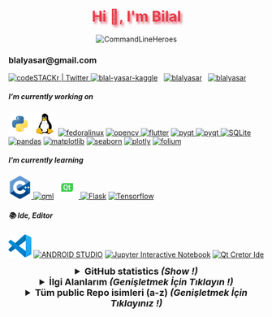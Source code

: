  <h1 align="center" style="color:#e63946;text-shadow: 3px 4px 4px rgba(205, 50, 70, 0.7);">Hi 👋, I'm Bilal</h1>
  <p align="center"
    <a><img src="https://user-images.githubusercontent.com/49458946/114265999-85c4af00-99fc-11eb-9ffa-5338649cbccf.png"         alt="CommandLineHeroes"></a>
  </p>

   <p align="center"
    <img src="https://gpvc.arturio.dev/blalyasar" alt="VIEW"> 
  </p>
 
  
<h3 align="left">  
 blalyasar@gmail.com </h3>
<p align="left">
 <a href="https://twitter.com/blalyasar"> <img  alt="codeSTACKr | Twitter" height="30" width="30px" src="https://cdn.jsdelivr.net/npm/simple-icons@v3/icons/twitter.svg" />
  <a href="https://www.kaggle.com/blalyasar"><img src="https://cdn.jsdelivr.net/npm/simple-icons@3.0.1/icons/kaggle.svg" alt="blal-yasar-kaggle" height="30" width="30"></a>&nbsp;&nbsp;
<a href="https://medium.com/@blalyasar"><img src="https://cdn.jsdelivr.net/npm/simple-icons@3.0.1/icons/medium.svg" alt="blalyasar" height="30" width="30"></a>&nbsp;&nbsp;
<a href="https://blalyasar.blogspot.com/"><img src="https://cdn.jsdelivr.net/npm/simple-icons@3.0.1/icons/blogger.svg" alt="blalyasar" height="30" width="30"></a>&nbsp;&nbsp;

  </p>

##### I’m currently working on 
[//]: # " Python, Linux, Fedora, OpenCv, Flutter, PyQt, PySide, Keras, SQLite, Pandas, Matplotlib, Seaborn, PLotly"
 <p align="left">
                                                    
<a href="https://www.python.org/" rel="nofollow"> 
<img alt="python" src="https://raw.githubusercontent.com/github/explore/80688e429a7d4ef2fca1e82350fe8e3517d3494d/topics/python/python.png" width="45" height="45"/></a>
<a href="https://www.linux.org/" rel="nofollow">
<img  alt="linux" src="https://raw.githubusercontent.com/github/explore/80688e429a7d4ef2fca1e82350fe8e3517d3494d/topics/linux/linux.png" width="45" height="45"></a>
<a href="https://getfedora.org/" rel="nofollow">
<img  alt="fedoralinux" src="https://start.fedoraproject.org/static/images/fedora-logo.png" width="55" height="45" /></a>
 <a href="https://opencv.org/" rel="nofollow">
<img alt="opencv" src="https://avatars1.githubusercontent.com/u/5009934?s=200&v=4"  width="45" height="45"/> </a>
 <a href="https://flutter.dev/" rel="nofollow"> 
<img alt="flutter" src="https://avatars.githubusercontent.com/u/14101776?s=200&v=4" width="45" height="45"/></a>
 
<a href="https://www.riverbankcomputing.com/software/pyqt/" rel="nofollow">
<img alt="pyqt" src="https://upload.wikimedia.org/wikipedia/commons/thumb/e/e6/Python_and_Qt.svg/160px-Python_and_Qt.svg.png" width="45" height="45"/> </a>

<a href="https://keras.io/" rel="nofollow">
<img alt="pyqt" src="https://keras.io/img/logo.png" width="45" height="45"/> </a>



<a href="https://www.sqlite.org/" rel="nofollow">
<img alt="SQLite" src="https://camo.githubusercontent.com/1b8a779f280e099e2d67ab949dad604e25ce0d321e66474c04430201790b3874/68747470733a2f2f7777772e766563746f726c6f676f2e7a6f6e652f6c6f676f732f73716c6974652f73716c6974652d69636f6e2e737667" width="45" height="45" />
</a>
<a href="https://pandas.pydata.org/" rel="nofollow">
<img alt="pandas" src="https://avatars1.githubusercontent.com/u/21206976?s=200&v=4" width="45" height="45" /></a>
<a href="https://matplotlib.org/" rel="nofollow">
<img alt="matplotlib" src="https://avatars0.githubusercontent.com/u/215947?s=200&v=4" width="45" height="45" /></a>
<a href="https://seaborn.pydata.org/" rel="nofollow">
<img  alt="seaborn" src="https://raw.githubusercontent.com/mwaskom/seaborn/211cabb09bb9228635bdd80f74f7591d36d7b2a7/doc/_static/logo-wide-lightbg.svg" width="45" height="45"></a>
<a href="https://plotly.com/" rel="nofollow">
<img alt="plotly" src="https://avatars2.githubusercontent.com/u/5997976?s=200&v=4" width="45" height="45" /></a>

<a href="https://python-visualization.github.io/folium/" rel="nofollow">
<img alt="folium" src="https://camo.githubusercontent.com/d7a1f81a2ee7576ab86720d9135ab3c915550e3945a7859f1c0300ab22ac1cec/687474703a2f2f707974686f6e2d76697375616c697a6174696f6e2e6769746875622e696f2f666f6c69756d2f5f696d616765732f666f6c69756d5f6c6f676f2e6a7067" width="45" height="45" "Folium" /></a>
</p>

##### I’m currently learning
[//]: # " CPP, Qt, Qml, Flask, Tensorflow Flutter"
<p align="left">

<a href="https://www.cplusplus.com/" rel="nofollow">
<img alt="c++" src="https://raw.githubusercontent.com/github/explore/80688e429a7d4ef2fca1e82350fe8e3517d3494d/topics/cpp/cpp.png" width="45" height="45"/> </a>

<a href="https://www.qt.io/" rel="nofollow">
<img alt="qml" src="https://avatars2.githubusercontent.com/u/8034039?v=3&s=400.png"  width="45" height="45"/></a>

<a href="https://www.qt.io/" rel="nofollow">
<img alt="qt" src="https://raw.githubusercontent.com/github/explore/80688e429a7d4ef2fca1e82350fe8e3517d3494d/topics/qt/qt.png" width="45" height="45"/> </a>

<a href="https://flask.palletsprojects.com/en/1.1.x/#" rel="nofollow">
<img alt="Flask"  src="https://raw.githubusercontent.com/pallets/flask/master/docs/_static/flask-logo.png" width="45px" height="45"/></a>
<a href="https://www.tensorflow.org/" rel="nofollow">
<img alt="Tensorflow"  src="https://avatars0.githubusercontent.com/u/15658638?s=200&v=4" width="45px" height="45"/></a>



##### 📚 Ide, Editor
<p align="left"> 
<a href="https://code.visualstudio.com/" rel="nofollow">
<img  alt="Visual Studio Code"  src="https://raw.githubusercontent.com/github/explore/80688e429a7d4ef2fca1e82350fe8e3517d3494d/topics/visual-studio-code/visual-studio-code.png" width="45px" height="45"/></a>

 <a href="https://developer.android.com/" rel="nofollow">
<img  alt="ANDROID STUDIO"  src="https://developer.android.com/images/home/billboard-bg.svg" width="45px" height="45"/></a>
 
<a href="https://jupyter.org/" rel="nofollow">
<img  alt="Jupyter Interactive Notebook"  src="https://avatars1.githubusercontent.com/u/7388996?s=200&v=4" width="45px" height="45"/></a>

<a href="https://github.com/qt-creator" rel="nofollow">
 <img alt="Qt Cretor Ide" src="https://avatars.githubusercontent.com/u/30841581?s=200&v=4" width="45px" height="45px"/>
 </a>
 
</p>



[//]: # "![GitHub stats](https://github-readme-stats.vercel.app/api?username=blalyasar&show_icons=true&count_private=true)"
  <details align="center">
    <summary style="font-weight: bold; font-size: 18px">
      <b>GitHub statistics</b>
      <i>(Show !)</i>
    </summary>

  ![blalyasar'in GitHub İstatistikleri](https://github-readme-stats.vercel.app/api?username=blalyasar&show_icons=true&theme=dark)
  
  
  ![blalyasar'in En Çok Kullandığı Diller](https://github-readme-stats.vercel.app/api/top-langs/?username=blalyasar&hide=html,css,jupyter%20notebook,ruby&layout=compact&&theme=dark&langs_count=10)
  
  
  ![blalyasar'in En Çok Kullandığı Diller](https://github-readme-stats.vercel.app/api/top-langs/?username=blalyasar&layout=compact&theme=dark)

  </details>

 
   <details align="center">
    <summary style="font-weight: bold; font-size: 18px">
      <b>İlgi Alanlarım</b>
      <i>(Genişletmek İçin Tıklayın !)</i>
    </summary>


  ![Python](https://img.shields.io/badge/python-1b8bb4?style=for-the-badge&logo=python&logoColor=white)-![C](https://img.shields.io/badge/Cpp-1b8bb4?style=for-the-badge&logo=c&logoColor=white)-![linux](https://img.shields.io/badge/linux-1b8bb4?style=for-the-badge&logo=linux&logoColor=white)-![fedora](https://img.shields.io/badge/fedora-1b8bb4?style=for-the-badge&logo=fedora&logoColor=white)-![Flutter](https://img.shields.io/badge/flutter-1b8bb4?style=for-the-badge&logo=flutter&logoColor=white)-![qml](https://img.shields.io/badge/qml-1b8bb4?style=for-the-badge&logo=qt&logoColor=white)
  
  ![pyqt](https://img.shields.io/badge/pyqt-1b8bb4?style=for-the-badge&logo=pyqt&logoColor=white)-![pyside](https://img.shields.io/badge/pyside-1b8bb4?style=for-the-badge&logo=pyside&logoColor=white)-![qt](https://img.shields.io/badge/qt-1b8bb4?style=for-the-badge&logo=qt&Color=white)

![scipy](https://img.shields.io/badge/scipy-1b8bb4?style=for-the-badge&logo=scipy&logoColor=white)-![numpy](https://img.shields.io/badge/numpy-1b8bb4?style=for-the-badge&logo=numpy&logoColor=white)-![pandas](https://img.shields.io/badge/pandas-1b8bb4?style=for-the-badge&logo=pandas&logoColor=white)-![searborn](https://img.shields.io/badge/seaborn-1b8bb4?style=for-the-badge&logo=seaborn&logoColor=white)-![plotly](https://img.shields.io/badge/plotly-1b8bb4?style=for-the-badge&logo=plotly&logoColor=white)-![scikitlearn](https://img.shields.io/badge/scikitlearn-1b8bb4?style=for-the-badge&logo=scikit-learn&logoColor=white)
  
![opencv](https://img.shields.io/badge/opencv-1b8bb4?style=for-the-badge&logo=opencv&logoColor=white)-![tensorflow](https://img.shields.io/badge/tensorflow-1b8bb4?style=for-the-badge&logo=tensorflow&logoColor=white)-![keras](https://img.shields.io/badge/keras-1b8bb4?style=for-the-badge&logo=keras&logoColor=white)

![flask](https://img.shields.io/badge/flask-1b8bb4?style=for-the-badge&logo=flask&logoColor=white)-![folium](https://img.shields.io/badge/folium-1b8bb4?style=for-the-badge&logo=folium&logoColor=white)
 
 ![sqlite](https://img.shields.io/badge/sqlite-1b8bb4?style=for-the-badge&logo=sqlite&logoColor=white)-![mysql](https://img.shields.io/badge/mysql-1b8bb4?style=for-the-badge&logo=mysql&logoColor=white)-![postgresql](https://img.shields.io/badge/postgresql-1b8bb4?style=for-the-badge&logo=postgresql&logoColor=white)-
 
Başlangıç Düzeyi Kullanılan Programlar

![proteus](https://img.shields.io/badge/Proteus-1b8bb4?style=for-the-badge&logo=proteus&Color=white)![AUTOCAD](https://img.shields.io/badge/AUTOCAD-1b8bb4?style=for-the-badge&logo=AUTOCAD&Color=white)![SOLIDWORKS](https://img.shields.io/badge/SOLIDWORKS-1b8bb4?style=for-the-badge&logo=SOLIDWORKS&Color=white)![ANSYS](https://img.shields.io/badge/ANSYS-1b8bb4?style=for-the-badge&logo=ANSYS&Color=white)![MİKROC](https://img.shields.io/badge/mikroc-1b8bb4?style=for-the-badge&logo=mikroc&Color=white)![fusion360](https://img.shields.io/badge/fusion360-1b8bb4?style=for-the-badge&logo=fusion360&Color=white)![cloudera-hive](https://img.shields.io/badge/clouderahive-1b8bb4?style=for-the-badge&logo=hive&Color=white)![stm32](https://img.shields.io/badge/stm32-1b8bb4?style=for-the-badge&logo=stm32&Color=white)-

![raspberrypi](https://img.shields.io/badge/raspberrypi-1b8bb4?style=for-the-badge&logo=raspberrypi&Color=white)![pic18f45k](https://img.shields.io/badge/pic18f45k-1b8bb4?style=for-the-badge&logo=pic18f45k&Color=white)![arduino](https://img.shields.io/badge/arduino-1b8bb4?style=for-the-badge&logo=&Color=white)
 
  </details>


  <details align="center">
    <summary style="font-weight: bold; font-size: 18px">
      <b>Tüm public Repo isimleri (a-z) </b>
      <i>(Genişletmek İçin Tıklayınız !)</i>
    </summary>
 
['awesome-podcasts', 

'basic-weather-app', 

'blalyasar', 

'Camera-app-with-Qt-and-Opencv', 

'Covid19_liveTracker', 

'flask-api-examples', 

'google-github-analysis', 

'HeadPoseEstimation', 

'hospitals-location-tr', 

'my_blog_codes', 

'pandas_for_everyone', 

'pypersongraph', 

'pyside-opencv', 

'pyside-sprint-animate', 

'Python-ile-Kullanici-Tweetlerini-Cekmek',

'python-kivy-cardgame', 

'python-pyqt5-ceviri-uygulamasi', 

'Python-Pyqt5-Periodic-Table', 

'python-pyqt5-sqlite3-arduino-ldr', 

'ram_cpu_measure', 

'tensorflow_object_counting_api', 

'tldr', 'turkey-7region-colormap', 

'twitter-profile-tweet-scrape', 

'u2net-image-background-remove', 

'Udemy_STM32']


</details>
